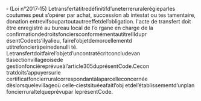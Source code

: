 ‐ (Loi n°2017‐15) Letransfertàtitredéfinitifd’uneterreruralerégieparles coutumes peut s’opérer par achat, succession ab intestat ou tes tamentaire, donation entrevifsoupartoutautreeffetdel’obligation.
l'acte de transfert doit être enregistré au bureau local de l’o rgane en charge de la confirmationdedroitsfonciersconformémentautitreIIIdupr ésentCodeets’ilyalieu, fairel’objetdemorcellementd utitrefoncieràpeinedenulli té.
Letransfertdoitfairel’objetd’uncontratécritconcludevan tlasectionvillageoisede gestionfoncièreprévueàl’article305duprésentCode.Cecon tratdoits’appuyersurle certificatfoncierruralcorrespondantàlaparcelleconcernée dèslorsquelevillageoù celle‐ciestsituéeafaitl’obj etdel’établissementd’unplan foncierruraltelqueprévupar leprésentCode.